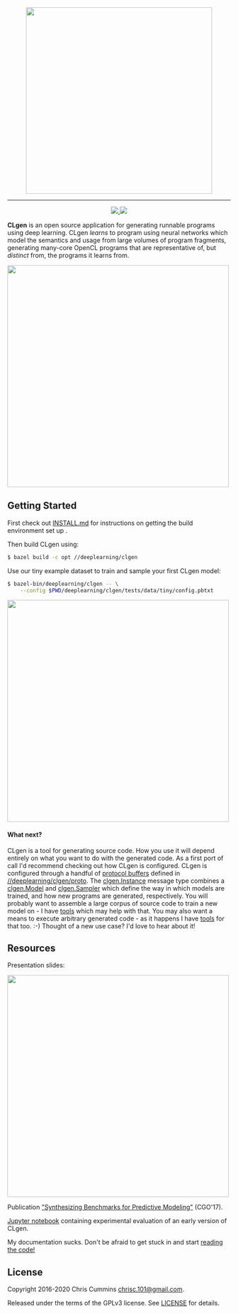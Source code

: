 <div align="center">
  <a href="https://github.com/ChrisCummins/phd/tree/master/deeplearning/clgen">
    <img src="https://raw.githubusercontent.com/ChrisCummins/phd/master/deeplearning/clgen/docs/assets/logo.png" width="420">
  </a>
</div>

-------

<div align="center">
  <!-- Better code -->
  <a href="https://bettercodehub.com/results/ChrisCummins/clgen">
    <img src="https://bettercodehub.com/edge/badge/ChrisCummins/clgen?branch=master">
  </a>
  <!-- License -->
  <a href="https://www.gnu.org/licenses/gpl-3.0.en.html" target="_blank">
    <img src="https://img.shields.io/badge/license-GNU%20GPL%20v3-blue.svg?style=flat">
  </a>
</div>

**CLgen** is an open source application for generating runnable programs using
deep learning. CLgen *learns* to program using neural networks which model the
semantics and usage from large volumes of program fragments, generating
many-core OpenCL programs that are representative of, but *distinct* from, the
programs it learns from.

<img src="https://raw.githubusercontent.com/ChrisCummins/phd/master/deeplearning/clgen/docs/assets/pipeline.png" width="500">


## Getting Started

First check out [INSTALL.md](/INSTALL.md) for instructions on getting the build
environment set up .

Then build CLgen using:

```sh
$ bazel build -c opt //deeplearning/clgen
```

Use our tiny example dataset to train and sample your first CLgen model:

```sh
$ bazel-bin/deeplearning/clgen -- \
    --config $PWD/deeplearning/clgen/tests/data/tiny/config.pbtxt
```

<img src="https://raw.githubusercontent.com/ChrisCummins/phd/master/deeplearning/clgen/docs/assets/clgen.gif" width="500">


#### What next?

CLgen is a tool for generating source code. How you use it will depend entirely
on what you want to do with the generated code. As a first port of call I'd
recommend checking out how CLgen is configured. CLgen is configured through a
handful of
[protocol buffers](https://developers.google.com/protocol-buffers/) defined in
[//deeplearning/clgen/proto](/deeplearning/clgen/proto).
The [clgen.Instance](/deeplearning/clgen/proto/clgen.proto) message type
combines a [clgen.Model](/deeplearning/clgen/proto/model.proto) and
[clgen.Sampler](/deeplearning/clgen/proto/sampler.proto) which define the
way in which models are trained, and how new programs are generated,
respectively. You will probably want to assemble a large corpus of source code
to train a new model on - I have [tools](/datasets/github/scrape_repos) which
may help with that. You may also want a means to execute arbitrary generated
code - as it happens I have [tools](/gpu/cldrive) for that too. :-) Thought of a
new use case? I'd love to hear about it!


## Resources

Presentation slides:

<a href="https://speakerdeck.com/chriscummins/synthesizing-benchmarks-for-predictive-modelling-cgo-17">
  <img src="https://raw.githubusercontent.com/ChrisCummins/phd/master/deeplearning/clgen/docs/assets/slides.png" width="500">
</a>

Publication
["Synthesizing Benchmarks for Predictive Modeling"](https://github.com/ChrisCummins/paper-synthesizing-benchmarks)
(CGO'17).

[Jupyter notebook](https://github.com/ChrisCummins/paper-synthesizing-benchmarks/blob/master/code/Paper.ipynb)
containing experimental evaluation of an early version of CLgen.

My documentation sucks. Don't be afraid to get stuck in and start
[reading the code!](deeplearning/clgen/clgen.py)

## License

Copyright 2016-2020 Chris Cummins <chrisc.101@gmail.com>.

Released under the terms of the GPLv3 license. See
[LICENSE](/deeplearning/clgen/LICENSE) for details.
